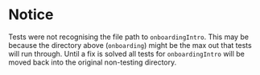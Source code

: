 # Notice

Tests were not recognising the file path to `onboardingIntro`. This may be because the directory above (`onboarding`) might be the max out that tests will run through. Until a fix is solved all tests for `onboardingIntro` will be moved back into the original non-testing directory.